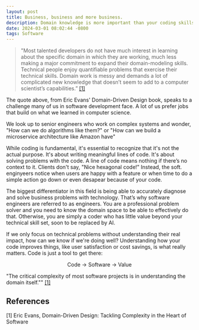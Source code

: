 ```yaml
---
layout: post
title: Business, business and more business. 
description: Domain knowledge is more important than your coding skills
date: 2024-03-01 08:02:44 -0800
tags: Software
---
```


>"Most talented developers do not have much interest in learning about the specific domain in which they are working, much less making a major commitment to expand their domain-modeling skills. Technical people enjoy quantifiable problems that exercise their technical skills. Domain work is messy and demands a lot of complicated new knowledge that doesn’t seem to add to a computer scientist’s capabilities.”
[[1]](#1)
>

The quote above, from Eric Evans' Domain-Driven Design book, speaks to a challenge many of us in software development face. A lot of us prefer jobs that build on what we learned in computer science.

We look up to senior engineers who work on complex systems and wonder, "How can we do algorithms like them?" or "How can we build a microservice architecture like Amazon have"

While coding is fundamental, it's essential to recognize that it's not the actual purpose. It's about writing meaningful lines of code. It's about solving problems with the code. A line of code means nothing if there’s no context to it. Clients don't say, "Nice hexagonal code!" Instead, the soft. enginyeers notice when users are happy with a feature or when time to do a simple action go down or even desapear because of your code.

The biggest differentiator in this field is being able to accurately diagnose and solve business problems with technology. That’s why software engineers are referred to as engineers. You are a professional problem solver and you need to know the domain space to be able to effectively do that. Otherwise, you are simply a coder who has little value beyond your technical skill set, soon to be replaced by AI.

If we only focus on technical problems without understanding their real impact, how can we know if we're doing well? Understanding how your code improves things, like user satisfaction or cost savings, is what really matters. Code is just a tool to get there:

 <p style="text-align: center;">Code -> Software -> Value</p>


>
"The critical complexity of most software projects is in understanding the domain itself.""
[[1]](#1)
>


## References
<a id="1">[1]</a> 
Eric Evans, Domain-Driven Design: Tackling Complexity in the Heart of Software